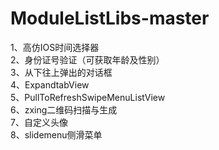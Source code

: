 # ModuleListLibs-master
1、高仿IOS时间选择器  
2、身份证号验证（可获取年龄及性别）  
3、从下往上弹出的对话框  
4、ExpandtabView  
5、PullToRefreshSwipeMenuListView  
6、zxing二维码扫描与生成  
7、自定义头像  
8、slidemenu侧滑菜单
